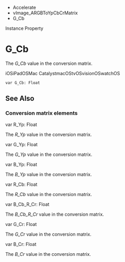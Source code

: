 

- Accelerate
- vImage_ARGBToYpCbCrMatrix
-  G_Cb 

Instance Property

# G_Cb

The *G_Cb* value in the conversion matrix.

iOSiPadOSMac CatalystmacOStvOSvisionOSwatchOS

``` source
var G_Cb: Float
```

## See Also

### Conversion matrix elements

var R_Yp: Float

The *R_Yp* value in the conversion matrix.

var G_Yp: Float

The *G_Yp* value in the conversion matrix.

var B_Yp: Float

The *B_Yp* value in the conversion matrix.

var R_Cb: Float

The *R_Cb* value in the conversion matrix.

var B_Cb_R_Cr: Float

The *B_Cb_R_Cr* value in the conversion matrix.

var G_Cr: Float

The *G_Cr* value in the conversion matrix.

var B_Cr: Float

The *B_Cr* value in the conversion matrix.

